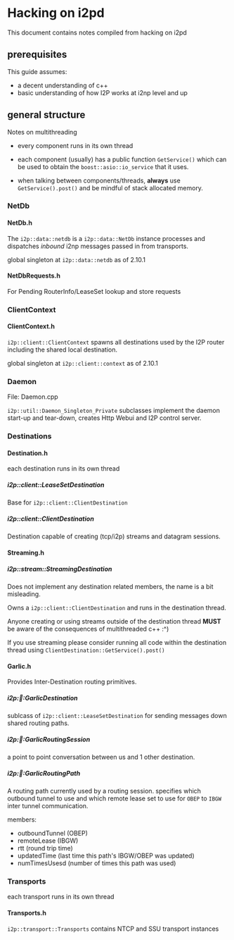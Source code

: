 
# Hacking on i2pd

This document contains notes compiled from hacking on i2pd

## prerequisites

This guide assumes:

* a decent understanding of c++ 
* basic understanding of how I2P works at i2np level and up

## general structure

Notes on multithreading

* every component runs in its own thread

* each component (usually) has a public function `GetService()` which can be used to obtain the `boost::asio::io_service` that it uses.

* when talking between components/threads, **always** use `GetService().post()` and be mindful of stack allocated memory.


### NetDb

#### NetDb.h

The `i2p::data::netdb` is a `i2p::data::NetDb` instance processes and dispatches *inbound* i2np messages passed in from transports.

global singleton at `i2p::data::netdb` as of 2.10.1

#### NetDbRequests.h

For Pending RouterInfo/LeaseSet lookup and store requests


### ClientContext 

#### ClientContext.h

`i2p::client::ClientContext` spawns all destinations used by the I2P router including the shared local destination.

global singleton at `i2p::client::context` as of 2.10.1



### Daemon

File: Daemon.cpp

`i2p::util::Daemon_Singleton_Private` subclasses implement the daemon start-up and tear-down, creates Http Webui and I2P control server.




### Destinations

#### Destination.h

each destination runs in its own thread

##### i2p::client::LeaseSetDestination

Base for `i2p::client::ClientDestination`

##### i2p::client::ClientDestination

Destination capable of creating (tcp/i2p) streams and datagram sessions.


#### Streaming.h

##### i2p::stream::StreamingDestination

Does not implement any destination related members, the name is a bit misleading.

Owns a `i2p::client::ClientDestination` and runs in the destination thread.

Anyone creating or using streams outside of the destination thread **MUST** be aware of the consequences of multithreaded c++ :^)

If you use streaming please consider running all code within the destination thread using `ClientDestination::GetService().post()`


#### Garlic.h

Provides Inter-Destination routing primitives.

##### i2p::garlic::GarlicDestination

sublcass of `i2p::client::LeaseSetDestination` for sending messages down shared routing paths.

##### i2p::garlic::GarlicRoutingSession

a point to point conversation between us and 1 other destination.

##### i2p::garlic::GarlicRoutingPath

A routing path currently used by a routing session. specifies which outbound tunnel to use and which remote lease set to use for `OBEP` to `IBGW` inter tunnel communication.

members:

* outboundTunnel (OBEP)
* remoteLease (IBGW)
* rtt (round trip time)
* updatedTime (last time this path's IBGW/OBEP was updated)
* numTimesUsesd (number of times this path was used)

### Transports

each transport runs in its own thread

#### Transports.h

`i2p::transport::Transports` contains NTCP and SSU transport instances
